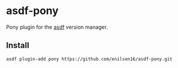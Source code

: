 # asdf-pony

Pony plugin for the [asdf](https://github.com/asdf-vm/asdf) version manager.

## Install

```
asdf plugin-add pony https://github.com/enilsen16/asdf-pony.git
```

